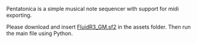 Pentatonica is a simple musical note sequencer with support for midi exporting.

Please download and insert [FluidR3_GM.sf2](https://member.keymusician.com/Member/FluidR3_GM/index.html) in the assets folder.
Then run the main file using Python.